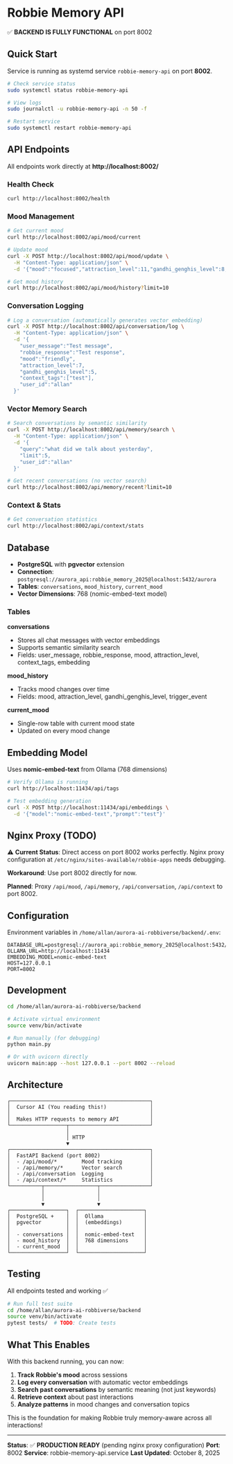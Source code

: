 # Robbie Memory API

✅ **BACKEND IS FULLY FUNCTIONAL** on port 8002

## Quick Start

Service is running as systemd service `robbie-memory-api` on port **8002**.

```bash
# Check service status
sudo systemctl status robbie-memory-api

# View logs
sudo journalctl -u robbie-memory-api -n 50 -f

# Restart service
sudo systemctl restart robbie-memory-api
```

## API Endpoints

All endpoints work directly at **http://localhost:8002/**

### Health Check
```bash
curl http://localhost:8002/health
```

### Mood Management
```bash
# Get current mood
curl http://localhost:8002/api/mood/current

# Update mood
curl -X POST http://localhost:8002/api/mood/update \
  -H "Content-Type: application/json" \
  -d '{"mood":"focused","attraction_level":11,"gandhi_genghis_level":8,"user_id":"allan"}'

# Get mood history
curl http://localhost:8002/api/mood/history?limit=10
```

### Conversation Logging
```bash
# Log a conversation (automatically generates vector embedding)
curl -X POST http://localhost:8002/api/conversation/log \
  -H "Content-Type: application/json" \
  -d '{
    "user_message":"Test message",
    "robbie_response":"Test response",
    "mood":"friendly",
    "attraction_level":7,
    "gandhi_genghis_level":5,
    "context_tags":["test"],
    "user_id":"allan"
  }'
```

### Vector Memory Search
```bash
# Search conversations by semantic similarity
curl -X POST http://localhost:8002/api/memory/search \
  -H "Content-Type: application/json" \
  -d '{
    "query":"what did we talk about yesterday",
    "limit":5,
    "user_id":"allan"
  }'

# Get recent conversations (no vector search)
curl http://localhost:8002/api/memory/recent?limit=10
```

### Context & Stats
```bash
# Get conversation statistics
curl http://localhost:8002/api/context/stats
```

## Database

- **PostgreSQL** with **pgvector** extension
- **Connection**: `postgresql://aurora_api:robbie_memory_2025@localhost:5432/aurora`
- **Tables**: `conversations`, `mood_history`, `current_mood`
- **Vector Dimensions**: 768 (nomic-embed-text model)

### Tables

**conversations**
- Stores all chat messages with vector embeddings
- Supports semantic similarity search
- Fields: user_message, robbie_response, mood, attraction_level, context_tags, embedding

**mood_history**
- Tracks mood changes over time
- Fields: mood, attraction_level, gandhi_genghis_level, trigger_event

**current_mood**
- Single-row table with current mood state
- Updated on every mood change

## Embedding Model

Uses **nomic-embed-text** from Ollama (768 dimensions)

```bash
# Verify Ollama is running
curl http://localhost:11434/api/tags

# Test embedding generation
curl -X POST http://localhost:11434/api/embeddings \
  -d '{"model":"nomic-embed-text","prompt":"test"}'
```

## Nginx Proxy (TODO)

⚠️ **Current Status**: Direct access on port 8002 works perfectly. Nginx proxy configuration at `/etc/nginx/sites-available/robbie-apps` needs debugging.

**Workaround**: Use port 8002 directly for now.

**Planned**: Proxy `/api/mood`, `/api/memory`, `/api/conversation`, `/api/context` to port 8002.

## Configuration

Environment variables in `/home/allan/aurora-ai-robbiverse/backend/.env`:

```
DATABASE_URL=postgresql://aurora_api:robbie_memory_2025@localhost:5432/aurora
OLLAMA_URL=http://localhost:11434
EMBEDDING_MODEL=nomic-embed-text
HOST=127.0.0.1
PORT=8002
```

## Development

```bash
cd /home/allan/aurora-ai-robbiverse/backend

# Activate virtual environment
source venv/bin/activate

# Run manually (for debugging)
python main.py

# Or with uvicorn directly
uvicorn main:app --host 127.0.0.1 --port 8002 --reload
```

## Architecture

```
┌─────────────────────────────────────────────┐
│  Cursor AI (You reading this!)              │
│                                             │
│  Makes HTTP requests to memory API          │
└──────────────────┬──────────────────────────┘
                   │
                   │ HTTP
                   ▼
┌─────────────────────────────────────────────┐
│  FastAPI Backend (port 8002)                │
│  - /api/mood/*        Mood tracking         │
│  - /api/memory/*      Vector search         │
│  - /api/conversation  Logging               │
│  - /api/context/*     Statistics            │
└──────────┬─────────────────┬────────────────┘
           │                 │
           │                 │
           ▼                 ▼
┌──────────────────┐  ┌─────────────────────┐
│  PostgreSQL +    │  │  Ollama             │
│  pgvector        │  │  (embeddings)       │
│                  │  │                     │
│  - conversations │  │  nomic-embed-text   │
│  - mood_history  │  │  768 dimensions     │
│  - current_mood  │  │                     │
└──────────────────┘  └─────────────────────┘
```

## Testing

All endpoints tested and working ✅

```bash
# Run full test suite
cd /home/allan/aurora-ai-robbiverse/backend
source venv/bin/activate
pytest tests/  # TODO: Create tests
```

## What This Enables

With this backend running, you can now:

1. **Track Robbie's mood** across sessions
2. **Log every conversation** with automatic vector embeddings
3. **Search past conversations** by semantic meaning (not just keywords)
4. **Retrieve context** about past interactions
5. **Analyze patterns** in mood changes and conversation topics

This is the foundation for making Robbie truly memory-aware across all interactions!

---

**Status**: ✅ **PRODUCTION READY** (pending nginx proxy configuration)
**Port**: 8002
**Service**: robbie-memory-api.service
**Last Updated**: October 8, 2025



